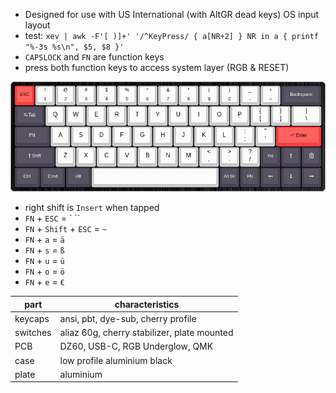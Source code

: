 * Designed for use with US International (with AltGR dead keys) OS input layout
* test: `xev | awk -F'[ )]+' '/^KeyPress/ { a[NR+2] } NR in a { printf "%-3s %s\n", $5, $8 }'`
* `CAPSLOCK` and `FN` are function keys
* press both function keys to access system layer (RGB & RESET)

![Image of Yaktocat](dz60.png)

* right shift is `Insert` when tapped
* `FN` + `ESC` = ` ``
* `FN` + `Shift` + `ESC` = `~`
* `FN` + `a` = `ä`
* `FN` + `s` = `ß`
* `FN` + `u` = `ü`
* `FN` + `o` = `ö`
* `FN` + `e` = `€`

| part | characteristics |
|------|-----------------|
| keycaps | ansi, pbt, dye-sub, cherry profile |
| switches | aliaz 60g, cherry stabilizer, plate mounted |
| PCB | DZ60, USB-C, RGB Underglow, QMK |
| case | low profile aluminium black |
| plate | aluminium |
